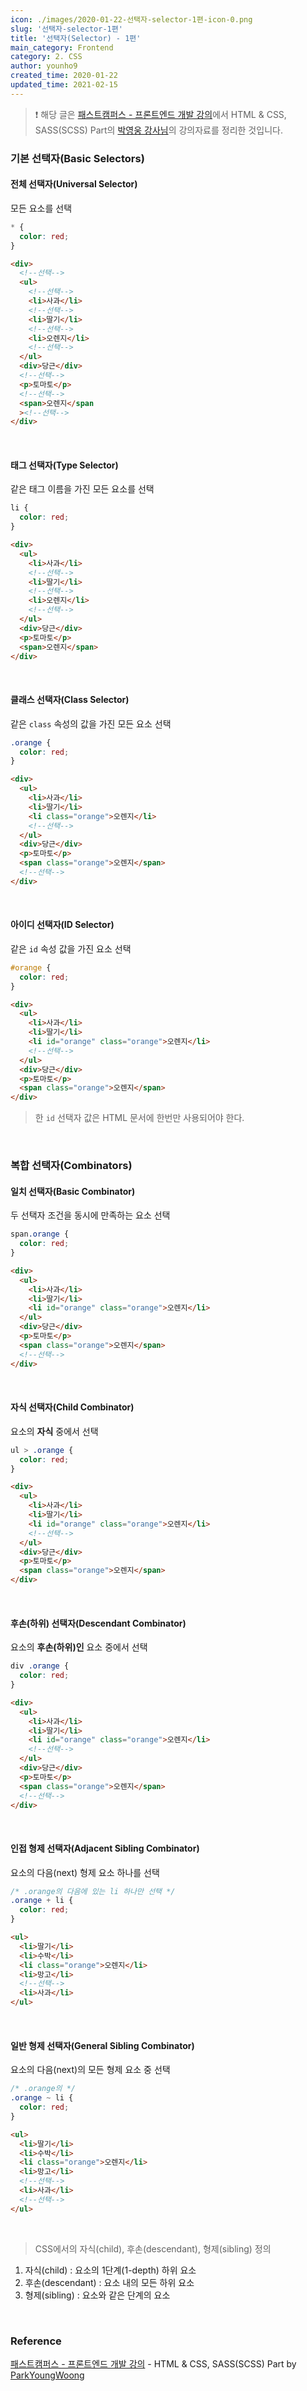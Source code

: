 ```yaml
---
icon: ./images/2020-01-22-선택자-selector-1편-icon-0.png
slug: '선택자-selector-1편'
title: '선택자(Selector) - 1편'
main_category: Frontend
category: 2. CSS
author: younho9
created_time: 2020-01-22
updated_time: 2021-02-15
---
```


> ❗️ 해당 글은 [패스트캠퍼스 - 프론트엔드 개발 강의](https://www.fastcampus.co.kr/dev_online_react/)에서 HTML & CSS, SASS(SCSS) Part의 [박영웅 강사님](https://github.com/ParkYoungWoong)의 강의자료를 정리한 것입니다.

### 기본 선택자(Basic Selectors)

#### 전체 선택자(Universal Selector)

모든 요소를 선택

```css
* {
  color: red;
}
```

```html
<div>
  <!--선택-->
  <ul>
    <!--선택-->
    <li>사과</li>
    <!--선택-->
    <li>딸기</li>
    <!--선택-->
    <li>오렌지</li>
    <!--선택-->
  </ul>
  <div>당근</div>
  <!--선택-->
  <p>토마토</p>
  <!--선택-->
  <span>오렌지</span
  ><!--선택-->
</div>
```

<br />

#### 태그 선택자(Type Selector)

같은 태그 이름을 가진 모든 요소를 선택

```css
li {
  color: red;
}
```

```html
<div>
  <ul>
    <li>사과</li>
    <!--선택-->
    <li>딸기</li>
    <!--선택-->
    <li>오렌지</li>
    <!--선택-->
  </ul>
  <div>당근</div>
  <p>토마토</p>
  <span>오렌지</span>
</div>
```

<br />

#### 클래스 선택자(Class Selector)

같은 `class` 속성의 값을 가진 모든 요소 선택

```css
.orange {
  color: red;
}
```

```html
<div>
  <ul>
    <li>사과</li>
    <li>딸기</li>
    <li class="orange">오렌지</li>
    <!--선택-->
  </ul>
  <div>당근</div>
  <p>토마토</p>
  <span class="orange">오렌지</span>
  <!--선택-->
</div>
```

<br />

#### 아이디 선택자(ID Selector)

같은 `id` 속성 값을 가진 요소 선택

```css
#orange {
  color: red;
}
```

```html
<div>
  <ul>
    <li>사과</li>
    <li>딸기</li>
    <li id="orange" class="orange">오렌지</li>
    <!--선택-->
  </ul>
  <div>당근</div>
  <p>토마토</p>
  <span class="orange">오렌지</span>
</div>
```

> 한 `id` 선택자 값은 HTML 문서에 한번만 사용되어야 한다.

<br />

### 복합 선택자(Combinators)

#### 일치 선택자(Basic Combinator)

두 선택자 조건을 동시에 만족하는 요소 선택

```css
span.orange {
  color: red;
}
```

```html
<div>
  <ul>
    <li>사과</li>
    <li>딸기</li>
    <li id="orange" class="orange">오렌지</li>
  </ul>
  <div>당근</div>
  <p>토마토</p>
  <span class="orange">오렌지</span>
  <!--선택-->
</div>
```

<br />

#### 자식 선택자(Child Combinator)

요소의 **자식** 중에서 선택

```css
ul > .orange {
  color: red;
}
```

```html
<div>
  <ul>
    <li>사과</li>
    <li>딸기</li>
    <li id="orange" class="orange">오렌지</li>
    <!--선택-->
  </ul>
  <div>당근</div>
  <p>토마토</p>
  <span class="orange">오렌지</span>
</div>
```

<br />

#### 후손(하위) 선택자(Descendant Combinator)

요소의 **후손(하위)인** 요소 중에서 선택

```css
div .orange {
  color: red;
}
```

```html
<div>
  <ul>
    <li>사과</li>
    <li>딸기</li>
    <li id="orange" class="orange">오렌지</li>
    <!--선택-->
  </ul>
  <div>당근</div>
  <p>토마토</p>
  <span class="orange">오렌지</span>
  <!--선택-->
</div>
```

<br />

#### 인접 형제 선택자(Adjacent Sibling Combinator)

요소의 다음(next) 형제 요소 하나를 선택

```css
/* .orange의 다음에 있는 li 하나만 선택 */
.orange + li {
  color: red;
}
```

```html
<ul>
  <li>딸기</li>
  <li>수박</li>
  <li class="orange">오렌지</li>
  <li>망고</li>
  <!--선택-->
  <li>사과</li>
</ul>
```

<br />

#### 일반 형제 선택자(General Sibling Combinator)

요소의 다음(next)의 모든 형제 요소 중 선택

```css
/* .orange의 */
.orange ~ li {
  color: red;
}
```

```html
<ul>
  <li>딸기</li>
  <li>수박</li>
  <li class="orange">오렌지</li>
  <li>망고</li>
  <!--선택-->
  <li>사과</li>
  <!--선택-->
</ul>
```

<br />

> CSS에서의 자식(child), 후손(descendant), 형제(sibling) 정의

1. 자식(child) : 요소의 1단계(1-depth) 하위 요소
2. 후손(descendant) : 요소 내의 모든 하위 요소
3. 형제(sibling) : 요소와 같은 단계의 요소

<br />

### Reference

[패스트캠퍼스 - 프론트엔드 개발 강의](https://www.fastcampus.co.kr/dev_online_react/) - HTML & CSS, SASS(SCSS) Part by [ParkYoungWoong](https://github.com/ParkYoungWoong)
